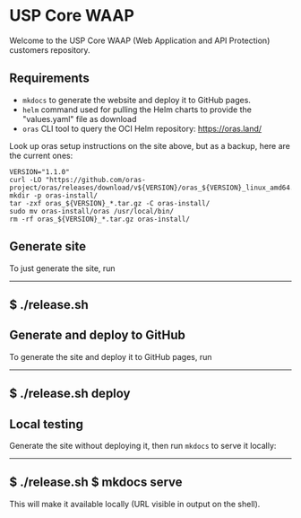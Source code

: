 # USP Core WAAP

Welcome to the USP Core WAAP (Web Application and API Protection) customers repository.

## Requirements

- `mkdocs` to generate the website and deploy it to GitHub pages.
- `helm` command used for pulling the Helm charts to provide the "values.yaml" file as download
- `oras` CLI tool to query the OCI Helm repository: https://oras.land/

Look up oras setup instructions on the site above, but as a backup, here are the current ones:

```
VERSION="1.1.0"
curl -LO "https://github.com/oras-project/oras/releases/download/v${VERSION}/oras_${VERSION}_linux_amd64.tar.gz"
mkdir -p oras-install/
tar -zxf oras_${VERSION}_*.tar.gz -C oras-install/
sudo mv oras-install/oras /usr/local/bin/
rm -rf oras_${VERSION}_*.tar.gz oras-install/
```

## Generate site

To just generate the site, run

----
$ ./release.sh
----

## Generate and deploy to GitHub

To generate the site and deploy it to GitHub pages, run

----
$ ./release.sh deploy
----

## Local testing

Generate the site without deploying it, then run `mkdocs` to serve it locally:

----
$ ./release.sh
$ mkdocs serve
----

This will make it available locally (URL visible in output on the shell).

